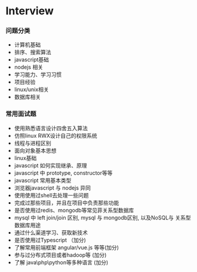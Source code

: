 # Interview

### 问题分类

- 计算机基础
- 排序、搜索算法
- javascript基础
- nodejs 相关
- 学习能力、学习习惯
- 项目经验
- linux/unix相关
- 数据库相关

### 常用面试题

- 使用熟悉语言设计四舍五入算法
- 仿照linux RWX设计自己的权限系统
- 线程与进程区别
- 面向对象基本思想
- linux基础
- javascript 如何实现继承、原理
- javascript 中 prototype, constructor等等
- javascript 常用基本类型
- 浏览器javascript 与 nodejs 异同
- 使用使用过shell去处理一些问题
- 完成过那些项目，并且在项目中负责那些功能
- 是否使用过redis、mongodb等常见菲关系型数据库
- mysql 中 left join/join 区别, mysql 与 mongodb区别, 以及NoSQL与 关系型数据库用途
- 通过什么渠道学习、获取新技术
- 是否使用过Typescript （加分)
- 了解常用前端框架 angular/vue.js 等等(加分)
- 参与过分布式项目或者hadoop等 (加分)
- 了解 java\php\python等多种语言 (加分)

